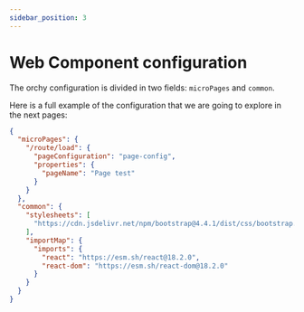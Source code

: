 ```yaml
---
sidebar_position: 3
---
```


# Web Component configuration

The orchy configuration is divided in two fields: `microPages` and `common`.

Here is a full example of the configuration that we are going to explore in the next pages:

```json
{
  "microPages": {
    "/route/load": {
      "pageConfiguration": "page-config",
      "properties": {
        "pageName": "Page test"
      }
    }
  },
  "common": {
    "stylesheets": [
      "https://cdn.jsdelivr.net/npm/bootstrap@4.4.1/dist/css/bootstrap.min.css"
    ],
    "importMap": {
      "imports": {
        "react": "https://esm.sh/react@18.2.0",
        "react-dom": "https://esm.sh/react-dom@18.2.0"
      }
    }
  }
}
```
